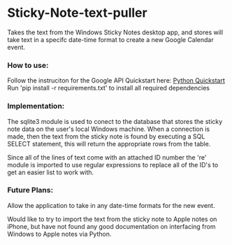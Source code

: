 # Sticky-Note-text-puller
Takes the text from the Windows Sticky Notes desktop app, and stores will take text in a specifc date-time format to create a new Google Calendar event. 

### How to use: 
Follow the instruciton for the Google API Quickstart here: [Python Quickstart](https://developers.google.com/calendar/quickstart/python)
Run 'pip install -r requirements.txt' to install all required dependencies 

### Implementation:
The sqlite3 module is used to conect to the database that stores the sticky note data on the user's local Windows machine. When a connection is made, then the text from the sticky note is found by executing a SQL SELECT statement, this will return the appropriate rows from the table. 

Since all of the lines of text come with an attached ID number the 're' module is imported to use regular expressions to replace all of the ID's to get an easier list to work with. 


### Future Plans: 
Allow the application to take in any date-time formats for the new event. 

Would like to try to import the text from the sticky note to Apple notes on iPhone, but have not found any good documentation on interfacing from Windows to Apple notes via Python. 
